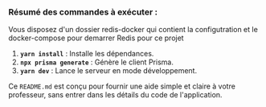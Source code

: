 
### Résumé des commandes à exécuter :

Vous disposez d'un dossier redis-docker qui contient la configutration et le docker-compose pour demarrer Redis pour ce projet

1. **`yarn install`** : Installe les dépendances.
2. **`npx prisma generate`** : Génère le client Prisma.
3. **`yarn dev`** : Lance le serveur en mode développement.

Ce `README.md` est conçu pour fournir une aide simple et claire à votre professeur, sans entrer dans les détails du code de l'application.
